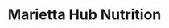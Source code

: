 ---
title: "Marietta Hub Nutrition"
url: /marietta/marietta-hub-nutrition/
shop: nutrition supplements
---